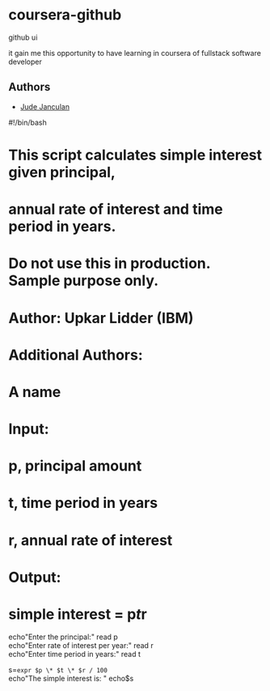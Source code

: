 # coursera-github
github ui


it gain me this opportunity to have learning in coursera of fullstack software developer

## Authors

- [Jude Janculan](https://github.com/judejanculan)

#!/bin/bash
# This script calculates simple interest given principal,
# annual rate of interest and time period in years.

# Do not use this in production. Sample purpose only.

# Author: Upkar Lidder (IBM)
# Additional Authors:
# A name

# Input:
# p, principal amount
# t, time period in years
# r, annual rate of interest

# Output:
# simple interest = p*t*r

echo"Enter the principal:"
read p    
echo"Enter rate of interest per year:"
read r    
echo"Enter time period in years:"
read t     

s=`expr $p \* $t \* $r / 100`    
echo"The simple interest is: "
echo$s
